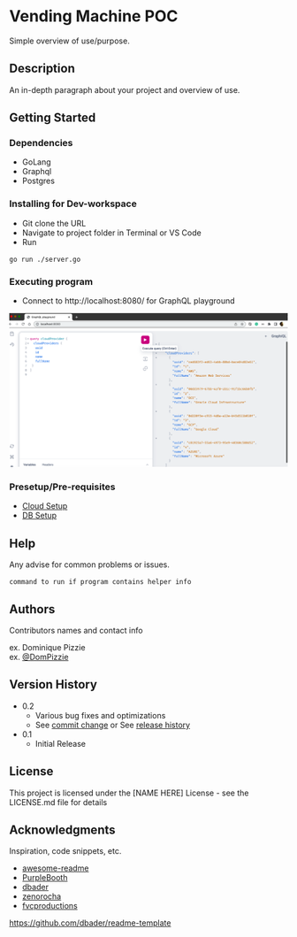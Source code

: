 # Vending Machine POC

Simple overview of use/purpose.

## Description

An in-depth paragraph about your project and overview of use.

## Getting Started

### Dependencies

* GoLang
* Graphql
* Postgres

### Installing for Dev-workspace

* Git clone the URL
* Navigate to project folder in Terminal or VS Code
* Run
```
go run ./server.go
```


### Executing program

* Connect to http://localhost:8080/ for GraphQL playground

![](./documentation/images/sample-playground.png)

### Presetup/Pre-requisites

* [Cloud Setup](./documentation/CLOUD-SETUP.md)
* [DB Setup](./documentation/DB-SETUP.md)



## Help

Any advise for common problems or issues.
```
command to run if program contains helper info
```

## Authors

Contributors names and contact info

ex. Dominique Pizzie  
ex. [@DomPizzie](https://twitter.com/dompizzie)

## Version History

* 0.2
    * Various bug fixes and optimizations
    * See [commit change]() or See [release history]()
* 0.1
    * Initial Release

## License

This project is licensed under the [NAME HERE] License - see the LICENSE.md file for details

## Acknowledgments

Inspiration, code snippets, etc.
* [awesome-readme](https://github.com/matiassingers/awesome-readme)
* [PurpleBooth](https://gist.github.com/PurpleBooth/109311bb0361f32d87a2)
* [dbader](https://github.com/dbader/readme-template)
* [zenorocha](https://gist.github.com/zenorocha/4526327)
* [fvcproductions](https://gist.github.com/fvcproductions/1bfc2d4aecb01a834b46)

https://github.com/dbader/readme-template 